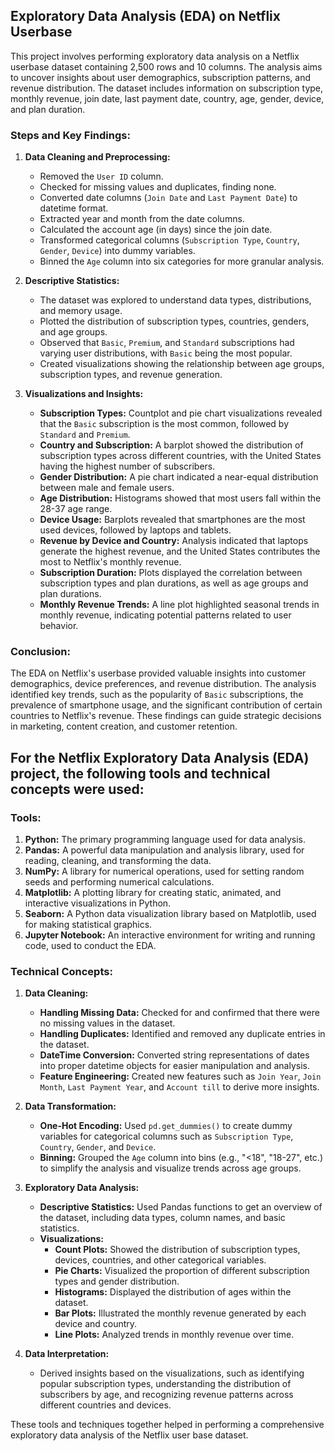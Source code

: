 ## Exploratory Data Analysis (EDA) on Netflix Userbase

This project involves performing exploratory data analysis on a Netflix userbase dataset containing 2,500 rows and 10 columns. The analysis aims to uncover insights about user demographics, subscription patterns, and revenue distribution. The dataset includes information on subscription type, monthly revenue, join date, last payment date, country, age, gender, device, and plan duration.

### Steps and Key Findings:

1. **Data Cleaning and Preprocessing:**
   - Removed the `User ID` column.
   - Checked for missing values and duplicates, finding none.
   - Converted date columns (`Join Date` and `Last Payment Date`) to datetime format.
   - Extracted year and month from the date columns.
   - Calculated the account age (in days) since the join date.
   - Transformed categorical columns (`Subscription Type`, `Country`, `Gender`, `Device`) into dummy variables.
   - Binned the `Age` column into six categories for more granular analysis.

2. **Descriptive Statistics:**
   - The dataset was explored to understand data types, distributions, and memory usage.
   - Plotted the distribution of subscription types, countries, genders, and age groups.
   - Observed that `Basic`, `Premium`, and `Standard` subscriptions had varying user distributions, with `Basic` being the most popular.
   - Created visualizations showing the relationship between age groups, subscription types, and revenue generation.

3. **Visualizations and Insights:**
   - **Subscription Types:** Countplot and pie chart visualizations revealed that the `Basic` subscription is the most common, followed by `Standard` and `Premium`.
   - **Country and Subscription:** A barplot showed the distribution of subscription types across different countries, with the United States having the highest number of subscribers.
   - **Gender Distribution:** A pie chart indicated a near-equal distribution between male and female users.
   - **Age Distribution:** Histograms showed that most users fall within the 28-37 age range.
   - **Device Usage:** Barplots revealed that smartphones are the most used devices, followed by laptops and tablets.
   - **Revenue by Device and Country:** Analysis indicated that laptops generate the highest revenue, and the United States contributes the most to Netflix's monthly revenue.
   - **Subscription Duration:** Plots displayed the correlation between subscription types and plan durations, as well as age groups and plan durations.
   - **Monthly Revenue Trends:** A line plot highlighted seasonal trends in monthly revenue, indicating potential patterns related to user behavior.

### Conclusion:
The EDA on Netflix's userbase provided valuable insights into customer demographics, device preferences, and revenue distribution. The analysis identified key trends, such as the popularity of `Basic` subscriptions, the prevalence of smartphone usage, and the significant contribution of certain countries to Netflix's revenue. These findings can guide strategic decisions in marketing, content creation, and customer retention.

## For the Netflix Exploratory Data Analysis (EDA) project, the following tools and technical concepts were used:

### Tools:
1. **Python:** The primary programming language used for data analysis.
2. **Pandas:** A powerful data manipulation and analysis library, used for reading, cleaning, and transforming the data.
3. **NumPy:** A library for numerical operations, used for setting random seeds and performing numerical calculations.
4. **Matplotlib:** A plotting library for creating static, animated, and interactive visualizations in Python.
5. **Seaborn:** A Python data visualization library based on Matplotlib, used for making statistical graphics.
6. **Jupyter Notebook:** An interactive environment for writing and running code, used to conduct the EDA.

### Technical Concepts:
1. **Data Cleaning:**
   - **Handling Missing Data:** Checked for and confirmed that there were no missing values in the dataset.
   - **Handling Duplicates:** Identified and removed any duplicate entries in the dataset.
   - **DateTime Conversion:** Converted string representations of dates into proper datetime objects for easier manipulation and analysis.
   - **Feature Engineering:** Created new features such as `Join Year`, `Join Month`, `Last Payment Year`, and `Account till` to derive more insights.

2. **Data Transformation:**
   - **One-Hot Encoding:** Used `pd.get_dummies()` to create dummy variables for categorical columns such as `Subscription Type`, `Country`, `Gender`, and `Device`.
   - **Binning:** Grouped the `Age` column into bins (e.g., "<18", "18-27", etc.) to simplify the analysis and visualize trends across age groups.

3. **Exploratory Data Analysis:**
   - **Descriptive Statistics:** Used Pandas functions to get an overview of the dataset, including data types, column names, and basic statistics.
   - **Visualizations:**
     - **Count Plots:** Showed the distribution of subscription types, devices, countries, and other categorical variables.
     - **Pie Charts:** Visualized the proportion of different subscription types and gender distribution.
     - **Histograms:** Displayed the distribution of ages within the dataset.
     - **Bar Plots:** Illustrated the monthly revenue generated by each device and country.
     - **Line Plots:** Analyzed trends in monthly revenue over time.

4. **Data Interpretation:**
   - Derived insights based on the visualizations, such as identifying popular subscription types, understanding the distribution of subscribers by age, and recognizing revenue patterns across different countries and devices.

These tools and techniques together helped in performing a comprehensive exploratory data analysis of the Netflix user base dataset.
